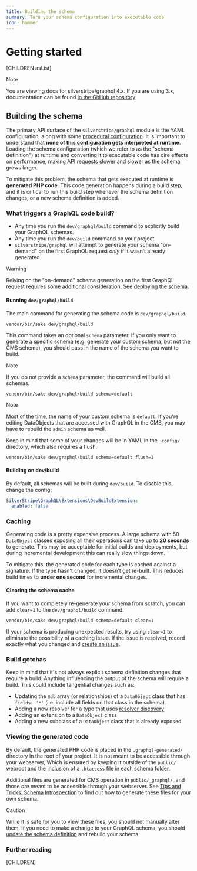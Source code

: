 ```yaml
---
title: Building the schema
summary: Turn your schema configuration into executable code
icon: hammer
---
```


# Getting started

[CHILDREN asList]

> [!NOTE]
> You are viewing docs for silverstripe/graphql 4.x.
> If you are using 3.x, documentation can be found
> [in the GitHub repository](https://github.com/silverstripe/silverstripe-graphql/tree/3)

## Building the schema

The primary API surface of the `silverstripe/graphql` module is the YAML configuration, along
with some [procedural configuration](using_procedural_code). It is important to understand
that **none of this configuration gets interpreted at runtime**. Loading the schema configuration
(which we refer to as the "schema definition") at runtime and converting it to executable code
has dire effects on performance, making API requests slower and slower as the schema grows larger.

To mitigate this problem, the schema that gets executed at runtime is **generated PHP code**.
This code generation happens during a build step, and it is critical to run this build step
whenever the schema definition changes, or a new schema definition is added.

### What triggers a GraphQL code build?

- Any time you run the `dev/graphql/build` command to explicitly build your GraphQL schemas.
- Any time you run the `dev/build` command on your project.
- `silverstripe/graphql` will attempt to generate your schema "on-demand" on the first GraphQL request *only* if it wasn’t already generated.

> [!WARNING]
> Relying on the "on-demand" schema generation on the first GraphQL request requires some additional consideration.
> See [deploying the schema](deploying_the_schema#on-demand).

#### Running `dev/graphql/build`

The main command for generating the schema code is `dev/graphql/build`.

`vendor/bin/sake dev/graphql/build`

This command takes an optional `schema` parameter. If you only want to generate a specific schema
(e.g. generate your custom schema, but not the CMS schema), you should pass in the name of the
schema you want to build.

> [!NOTE]
> If you do not provide a `schema` parameter, the command will build all schemas.

`vendor/bin/sake dev/graphql/build schema=default`

> [!NOTE]
> Most of the time, the name of your custom schema is `default`. If you're editing DataObjects
> that are accessed with GraphQL in the CMS, you may have to rebuild the `admin` schema as well.

Keep in mind that some of your changes will be in YAML in the `_config/` directory, which also
requires a flush.

`vendor/bin/sake dev/graphql/build schema=default flush=1`

#### Building on dev/build

By default, all schemas will be built during `dev/build`. To disable this, change the config:

```yml
SilverStripe\GraphQL\Extensions\DevBuildExtension:
  enabled: false
```

### Caching

Generating code is a pretty expensive process. A large schema with 50 `DataObject` classes exposing
all their operations can take up to **20 seconds** to generate. This may be acceptable
for initial builds and deployments, but during incremental development this can really
slow things down.

To mitigate this, the generated code for each type is cached against a signature.
If the type hasn't changed, it doesn't get re-built. This reduces build times to **under one second** for incremental changes.

#### Clearing the schema cache

If you want to completely re-generate your schema from scratch, you can add `clear=1` to the `dev/graphql/build` command.

`vendor/bin/sake dev/graphql/build schema=default clear=1`

If your schema is producing unexpected results, try using `clear=1` to eliminate the possibility
of a caching issue. If the issue is resolved, record exactly what you changed and [create an issue](https://github.com/silverstripe/silverstripe-graphql/issues/new).

### Build gotchas

Keep in mind that it's not always explicit schema definition changes that require a build.
Anything influencing the output of the schema will require a build. This could include
tangential changes such as:

- Updating the `$db` array (or relationships) of a `DataObject` class that has `fields: '*'` (i.e. include all fields on that class in the schema).
- Adding a new resolver for a type that uses [resolver discovery](../working_with_generic_types/resolver_discovery)
- Adding an extension to a `DataObject` class
- Adding a new subclass of a `DataObject` class that is already exposed

### Viewing the generated code

By default, the generated PHP code is placed in the `.graphql-generated/` directory in the root of your project.
It is not meant to be accessible through your webserver, Which is ensured by keeping it outside of the
`public/` webroot and the inclusion of a `.htaccess` file in each schema folder.

Additional files are generated for CMS operation in `public/_graphql/`, and
those *are* meant to be accessible through your webserver.
See [Tips and Tricks: Schema Introspection](tips_and_tricks#schema-introspection)
to find out how to generate these files for your own schema.

> [!CAUTION]
> While it is safe for you to view these files, you should not manually alter them. If you need to make a change
> to your GraphQL schema, you should [update the schema definition](configuring_your_schema) and rebuild your schema.

### Further reading

[CHILDREN]
